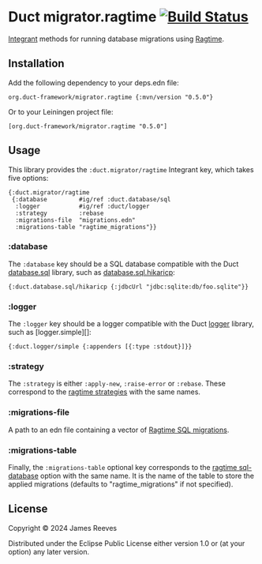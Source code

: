 # Duct migrator.ragtime [![Build Status](https://github.com/duct-framework/migrator.ragtime/actions/workflows/test.yml/badge.svg)](https://github.com/duct-framework/migrator.ragtime/actions/workflows/test.yml)

[Integrant][] methods for running database migrations using
[Ragtime][].

[integrant]: https://github.com/weavejester/integrant
[ragtime]:   https://github.com/weavejester/ragtime

## Installation

Add the following dependency to your deps.edn file:

    org.duct-framework/migrator.ragtime {:mvn/version "0.5.0"}

Or to your Leiningen project file:

    [org.duct-framework/migrator.ragtime "0.5.0"]

## Usage

This library provides the `:duct.migrator/ragtime` Integrant key,
which takes five options:

```edn
{:duct.migrator/ragtime
 {:database         #ig/ref :duct.database/sql
  :logger           #ig/ref :duct/logger
  :strategy         :rebase
  :migrations-file  "migrations.edn"
  :migrations-table "ragtime_migrations"}}
```

### :database

The `:database` key should be a SQL database compatible with the Duct
[database.sql][] library, such as [database.sql.hikaricp][]:

```edn
{:duct.database.sql/hikaricp {:jdbcUrl "jdbc:sqlite:db/foo.sqlite"}}
```

[database.sql]: https://github.com/duct-framework/database.sql
[database.sql.hikaricp]: https://github.com/duct-framework/database.sql.hikaricp

### :logger

The `:logger` key should be a logger compatible with the Duct
[logger][] library, such as [logger.simple][]:

```edn
{:duct.logger/simple {:appenders [{:type :stdout}]}}
```

[logger]: https://github.com/duct-framework/logger

### :strategy

The `:strategy` is either `:apply-new`, `:raise-error` or
`:rebase`. These correspond to the [ragtime strategies][] with the
same names.

[ragtime strategies]: https://weavejester.github.io/ragtime/ragtime.strategy.html

### :migrations-file

A path to an edn file containing a vector of [Ragtime SQL migrations][].

[ragtime sql migrations]: https://github.com/weavejester/ragtime/wiki/SQL-Migrations#edn

### :migrations-table

Finally, the `:migrations-table` optional key corresponds
to the [ragtime sql-database][] option with the same name. It is the
name of the table to store the applied migrations (defaults to
"ragtime_migrations" if not specified).

[ragtime sql-database]: https://weavejester.github.io/ragtime/ragtime.jdbc.html#var-sql-database

## License

Copyright © 2024 James Reeves

Distributed under the Eclipse Public License either version 1.0 or (at
your option) any later version.
